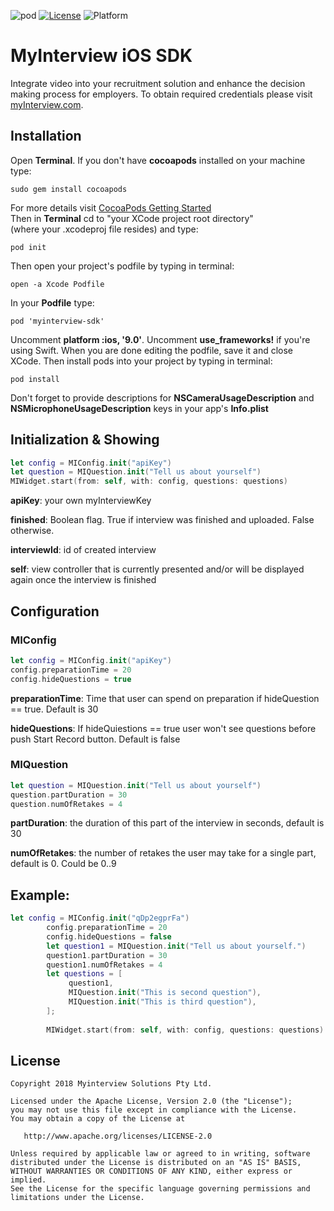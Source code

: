 ![pod](https://img.shields.io/cocoapods/v/myinterview-sdk.svg) [![License](https://img.shields.io/badge/license-Apache--2.0-blue.svg)](https://github.com/myInterviewSDK/myinterview-sdk-ios/blob/master/LICENSE) ![Platform](https://img.shields.io/badge/platform-iOS-lightgrey.svg)

# MyInterview iOS SDK
Integrate video into your recruitment solution and enhance the decision making process for employers.
To obtain required credentials please visit [myInterview.com].

## Installation
Open **Terminal**. If you don't have **cocoapods** installed on your machine type:
```
sudo gem install cocoapods
```
For more details visit [CocoaPods Getting Started]  
Then in **Terminal** cd to "your XCode project root directory"  
(where your .xcodeproj file resides) and type:
```
pod init
```
Then open your project's podfile by typing in terminal:
```
open -a Xcode Podfile
```
In your **Podfile** type:
```
pod 'myinterview-sdk'
```
Uncomment **platform :ios, '9.0'**. Uncomment **use_frameworks!** if you're using Swift.
When you are done editing the podfile, save it and close XCode. 
Then install pods into your project by typing in terminal:
```
pod install
``` 
Don't forget to provide descriptions for **NSCameraUsageDescription** and **NSMicrophoneUsageDescription** keys in your app's **Info.plist**

## Initialization & Showing
```swift
let config = MIConfig.init("apiKey")
let question = MIQuestion.init("Tell us about yourself")
MIWidget.start(from: self, with: config, questions: questions)
```
**apiKey**: your own myInterviewKey

**finished**: Boolean flag. True if interview was finished and uploaded. False otherwise.

**interviewId**: id of created interview

**self**: view controller that is currently presented and/or will be displayed again once the interview is finished

## Configuration

### MIConfig
```swift
let config = MIConfig.init("apiKey")
config.preparationTime = 20
config.hideQuestions = true
```
**preparationTime**: Time that user can spend on preparation if hideQuestion == true. Default is 30

**hideQuestions**: If hideQuiestions == true user won't see questions before push Start Record button. Default is false

### MIQuestion
```swift
let question = MIQuestion.init("Tell us about yourself")
question.partDuration = 30
question.numOfRetakes = 4
```
**partDuration**: the duration of this part of the interview in seconds, default is 30

**numOfRetakes**: the number of retakes the user may take for a single part, default is 0. Could be 0..9


## Example:
```swift
let config = MIConfig.init("qDp2egprFa")
        config.preparationTime = 20
        config.hideQuestions = false
        let question1 = MIQuestion.init("Tell us about yourself.")
        question1.partDuration = 30
        question1.numOfRetakes = 4
        let questions = [
             question1,
             MIQuestion.init("This is second question"),
             MIQuestion.init("This is third question"),
        ];
        
        MIWidget.start(from: self, with: config, questions: questions)
```

## License
```
Copyright 2018 Myinterview Solutions Pty Ltd.

Licensed under the Apache License, Version 2.0 (the "License");
you may not use this file except in compliance with the License.
You may obtain a copy of the License at

   http://www.apache.org/licenses/LICENSE-2.0

Unless required by applicable law or agreed to in writing, software
distributed under the License is distributed on an "AS IS" BASIS,
WITHOUT WARRANTIES OR CONDITIONS OF ANY KIND, either express or implied.
See the License for the specific language governing permissions and
limitations under the License.
```

[myInterview.com]: https://myinterview.com
[Amazon SDK]: <https://github.com/aws/aws-sdk-ios>
[CocoaPods Getting Started]: <https://guides.cocoapods.org/using/getting-started.html>

